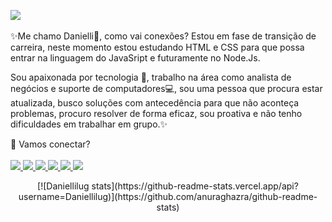 

<a href="https://www.linkedin.com/in/danielli-souza-lugnani-064161163/"><img src="https://media.licdn.com/dms/image/D4D16AQEw8jyvq7pIAQ/profile-displaybackgroundimage-shrink_350_1400/0/1706057458515?e=1713398400&v=beta&t=RVi--ejtzE1j3c0HbqGeO34zkziZdciYAFJHvv-A4ck" /></a>
<br><br>
:sparkles:Me chamo Danielli:sunflower:, como vai conexões? Estou em fase de transição de carreira, neste momento estou estudando HTML e CSS para que possa entrar na linguagem do JavaSript e futuramente no Node.Js. 

Sou apaixonada por tecnologia :iphone:, trabalho na área como analista de negócios e suporte de computadores:computer:, sou uma pessoa que procura estar atualizada, busco soluções com antecedência para que não aconteça problemas, procuro resolver de forma eficaz, sou proativa e não tenho dificuldades em trabalhar em grupo.:sparkles:

:calling: Vamos conectar?<br><br>
   <a href="mailto:lugnanidani@gmail.com"><img src="https://img.shields.io/badge/Gmail-D14836?style=for-the-badge&logo=gmail&logoColor=white"/> </a> 
   <a href="https://wa.me/5567992422545"><img src="https://img.shields.io/badge/WhatsApp-25D366?style=for-the-badge&logo=whatsapp&logoColor=white" /> </a>
   <a href="1201937833762508801"><img src="https://img.shields.io/badge/Discord-7289DA?style=for-the-badge&logo=discord&logoColor=white" /> </a> 
   <a href="https://github.com/Daniellilug"><img src="https://img.shields.io/badge/GitHub-100000?style=for-the-badge&logo=github&logoColor=white" /> </a> 
   <a href="https://www.instagram.com/danielli_souzaa/"><img src="https://img.shields.io/badge/Instagram-E4405F?style=for-the-badge&logo=instagram&logoColor=white"> </a>
   <a href="https://www.linkedin.com/in/danielli-souza-lugnani-064161163/"><img src="https://img.shields.io/badge/LinkedIn-0077B5?style=for-the-badge&logo=linkedin&logoColor=white" /></a>

<center>[![Daniellilug stats](https://github-readme-stats.vercel.app/api?username=Daniellilug)](https://github.com/anuraghazra/github-readme-stats)</center>
